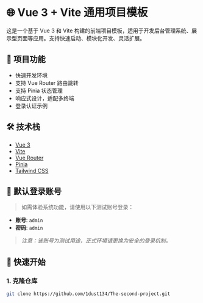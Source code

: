 # 🌐 Vue 3 + Vite 通用项目模板

这是一个基于 Vue 3 和 Vite 构建的前端项目模板，适用于开发后台管理系统、展示型页面等应用。支持快速启动、模块化开发、灵活扩展。

## 📌 项目功能

- 快速开发环境
- 支持 Vue Router 路由跳转
- 支持 Pinia 状态管理
- 响应式设计，适配多终端
- 登录认证示例

## 🛠 技术栈

- [Vue 3](https://vuejs.org/)
- [Vite](https://vitejs.dev/)
- [Vue Router](https://router.vuejs.org/) 
- [Pinia](https://pinia.vuejs.org/) 
- [Tailwind CSS](https://tailwindcss.com/) 

## 🔐 默认登录账号

> 如需体验系统功能，请使用以下测试账号登录：

- **账号**: `admin`
- **密码**: `admin`

> *注意：该账号为测试用途，正式环境请更换为安全的登录机制。*

## 🚀 快速开始

### 1. 克隆仓库

```bash
git clone https://github.com/1dust134/The-second-project.git